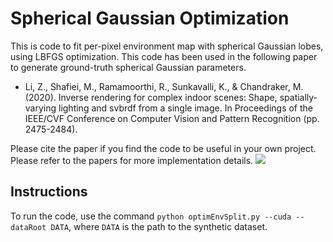 # Spherical Gaussian Optimization
This is code to fit per-pixel environment map with spherical Gaussian lobes, using LBFGS optimization. This code has been used in the following paper to generate ground-truth spherical Gaussian parameters.
* Li, Z., Shafiei, M., Ramamoorthi, R., Sunkavalli, K., & Chandraker, M. (2020). Inverse rendering for complex indoor scenes: Shape, spatially-varying lighting and svbrdf from a single image. In Proceedings of the IEEE/CVF Conference on Computer Vision and Pattern Recognition (pp. 2475-2484).

Please cite the paper if you find the code to be useful in your own project. Please refer to the papers for more implementation details. 
![](http://cseweb.ucsd.edu/~viscomp/projects/CVPR20InverseIndoor/github/sphericalGaussian.png)

## Instructions
To run the code, use the command
`python optimEnvSplit.py --cuda --dataRoot DATA`, where `DATA` is the path to the synthetic dataset.

